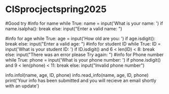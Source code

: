 # CISprocjectspring2025
#Good try
#info for name
while True:
    name = input('What is your name: ')
    if name.isalpha():
        break
    else:
        input("Enter a valid name: ")

#info for age
while True:
    age = input('How old are you: ')
    if age.isdigit():
        break
    else:
        input("Enter a valid age: ")
#info for student ID
while True:
    ID = input('What is your student ID: ')
    if ID.isdigit() and 6 < len(ID) < 8:
        break
    else:
        input("There was an error please Try again: ")
#info for Phone number
while True:
    phone = input('What is your phone number: ')
    if phone.isdigit() and 9 < len(phone) < 11:
        break
    else:
        input("Invalid phone number")       

info.infol(name, age, ID, phone)
info.read_info(name, age, ID, phone)
print('Your info has been submitted and you will recieve an email shortly with an update')
